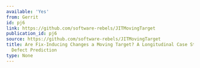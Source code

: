 ```yaml
---
available: 'Yes'
from: Gerrit
id: pj6
link: https://github.com/software-rebels/JITMovingTarget
publication_id: pj6
source: https://github.com/software-rebels/JITMovingTarget
title: Are Fix-Inducing Changes a Moving Target? A Longitudinal Case Study of Just-In-Time
  Defect Prediction
type: None
---
```

